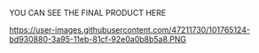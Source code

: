 YOU CAN SEE THE FINAL PRODUCT HERE

https://user-images.githubusercontent.com/47211730/101765124-bd930880-3a95-11eb-81cf-92e0a0b8b5a8.PNG

